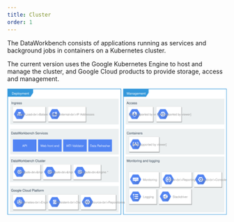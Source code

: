 ```yaml
---
title: Cluster
order: 1
---
```


The DataWorkbench consists of applications running as services and background jobs in containers on a Kubernetes cluster.

The current version uses the Google Kubernetes Engine to host and manage the cluster, and Google Cloud products to provide storage, access and management.

![](system-overview.svg)

